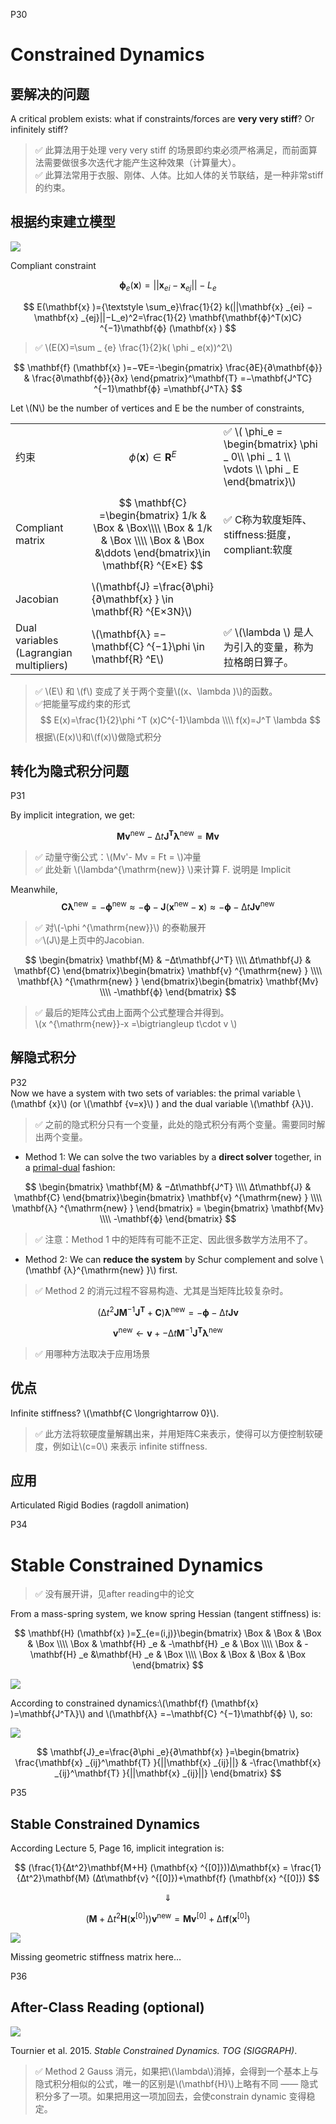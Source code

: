 P30   
# Constrained Dynamics   

## 要解决的问题

A critical problem exists: what if constraints/forces are **very very stiff**? Or infinitely stiff?    

> &#x2705; 此算法用于处理 very very stiff 的场景即约束必须严格满足，而前面算法需要做很多次迭代才能产生这种效果（计算量大）。   
> &#x2705; 此算法常用于衣服、刚体、人体。比如人体的关节联结，是一种非常stiff的约束。  

## 根据约束建立模型  

![](./assets/06-17.png)    

Compliant constraint    

$$
\mathbf{ϕ} _e(\mathbf{x} )=||\mathbf{x} _{ei}− \mathbf{x} _{ej}||−L_e
$$

$$
E(\mathbf{x} )={\textstyle \sum_e}\frac{1}{2} k(||\mathbf{x} _{ei} −\mathbf{x} _{ej}||−L_e)^2=\frac{1}{2} \mathbf{\mathbf{ϕ}^T(x)C} ^{−1}\mathbf{ϕ} (\mathbf{x} )
$$

> &#x2705; \\(E(X)=\sum _ {e} \frac{1}{2}k( \phi _ e(x))^2\\)  

$$
\mathbf{f} (\mathbf{x} )=−∇E=-\begin{pmatrix}
 \frac{∂E}{∂\mathbf{ϕ}}  & \frac{∂\mathbf{ϕ}}{∂x}
\end{pmatrix}^\mathbf{T} =−\mathbf{J^TC} ^{−1}\mathbf{ϕ} =\mathbf{J^Tλ} 
$$



Let \\(N\\) be the number of vertices and E be the number of constraints,    

||||
|---|---|---|
|约束|$$ \phi (\mathbf{x} )\in \mathbf{R} ^E $$ |&#x2705; \\( \phi_e = \begin{bmatrix} \phi _ 0\\\\ \phi _ 1 \\\\ \vdots  \\\\ \phi _ E  \end{bmatrix}\\)    |
|Compliant matrix|$$ \mathbf{C} =\begin{bmatrix} 1/k & \Box  & \Box\\\\ \Box & 1/k & \Box \\\\ \Box  & \Box &\ddots \end{bmatrix}\in \mathbf{R} ^{E×E} $$|&#x2705; C称为软度矩阵、 stiffness:挺度，compliant:软度|
| Jacobian  |\\(\mathbf{J} =\frac{∂\phi}{∂\mathbf{x} } \in \mathbf{R} ^{E×3N}\\) |  
| Dual variables (Lagrangian multipliers)  | \\(\mathbf{λ} =−\mathbf{C} ^{−1}\phi \in \mathbf{R} ^E\\)|&#x2705; \\(\lambda \\) 是人为引入的变量，称为拉格朗日算子。   |

> &#x2705; \\(E\\) 和 \\(f\\) 变成了关于两个变量\\((x、\lambda )\\)的函数。   
> &#x2705;把能量写成约束的形式    
$$
E(x)=\frac{1}{2}\phi ^T (x)C^{-1}\lambda 
\\\\
f(x)=J^T \lambda  
$$
根据\\(E(x)\\)和\\(f(x)\\)做隐式积分    


## 转化为隐式积分问题

P31  

By implicit integration, we get:   

$$
\mathbf{Mv} ^{\mathrm{new} }−∆t\mathbf{J^Tλ} ^{\mathrm{new} }=\mathbf{Mv} 
$$

> &#x2705; 动量守衡公式：\\(Mv'- Mv = Ft = \\)冲量   
> &#x2705; 此处新 \\(\lambda^{\mathrm{new}} \\)来计算 F. 说明是 Implicit    

Meanwhile,
$$
\mathbf{Cλ} ^{\mathrm{new} }=−\mathbf{ϕ} ^{\mathrm{new} }≈−\mathbf{ϕ} −\mathbf{J} (\mathbf{x} ^{\mathrm{new} }−\mathbf{x} )≈−\mathbf{ϕ} −∆t\mathbf{Jv} ^{\mathrm{new} }
$$

> &#x2705; 对\\(-\phi ^{\mathrm{new}}\\) 的泰勒展开    
> &#x2705;\\(J\\)是上页中的Jacobian.   

$$
\begin{bmatrix}
 \mathbf{M}  & −∆t\mathbf{J^T} \\\\
 ∆t\mathbf{J}  & \mathbf{C} 
\end{bmatrix}\begin{bmatrix}
\mathbf{v} ^{\mathrm{new} } \\\\
\mathbf{λ} ^{\mathrm{new} }
\end{bmatrix}\begin{bmatrix}
\mathbf{Mv}  \\\\
-\mathbf{ϕ} 
\end{bmatrix}
$$

> &#x2705; 最后的矩阵公式由上面两个公式整理合并得到。   
\\(x ^{\mathrm{new}}-x =\bigtriangleup t\cdot v \\)    


## 解隐式积分

P32    
Now we have a system with two sets of variables: the primal variable \\(\mathbf {x}\\) (or \\(\mathbf {v=x}\\) ̇) and the dual variable \\(\mathbf {λ}\\).   

> &#x2705; 之前的隐式积分只有一个变量，此处的隐式积分有两个变量。需要同时解出两个变量。  

 - Method 1: We can solve the two variables by a **direct solver** together, in a <u>primal-dual</u> fashion:   

$$
\begin{bmatrix}
\mathbf{M}  & −∆t\mathbf{J^T} \\\\
∆t\mathbf{J}  & \mathbf{C} 
\end{bmatrix}\begin{bmatrix}
\mathbf{v} ^{\mathrm{new} } \\\\
\mathbf{λ} ^{\mathrm{new} }
\end{bmatrix} = \begin{bmatrix}
\mathbf{Mv}  \\\\
-\mathbf{ϕ} 
\end{bmatrix}
$$ 

> &#x2705; 注意：Method 1 中的矩阵有可能不正定、因此很多数学方法用不了。 

 - Method 2: We can **reduce the system** by Schur complement and solve \\(\mathbf {λ}^{\mathrm{new} }\\) first.  

> &#x2705; Method 2 的消元过程不容易构造、尤其是当矩阵比较复杂时。   

$$
(∆t^2\mathbf{JM} ^{−1}\mathbf{J} ^\mathbf{T} +\mathbf{C} )\mathbf{λ} ^{\mathrm{new} } =−\mathbf{ϕ} −∆t\mathbf{Jv} 
$$

$$
\mathbf{v} ^{\mathrm{new}}\longleftarrow \mathbf{v} +−∆t\mathbf{M} ^{−1}\mathbf{J^Tλ} ^{\mathrm{new}}
$$

> &#x2705; 用哪种方法取决于应用场景    

## 优点

Infinite stiffness? \\(\mathbf{C \longrightarrow 0}\\).    

> &#x2705; 此方法将软硬度量解耦出来，并用矩阵C来表示，使得可以方便控制软硬度，例如让\\(c=0\\) 来表示 infinite stiffness.   

## 应用
   
 Articulated Rigid Bodies (ragdoll animation)    



P34  
# Stable Constrained Dynamics    

> &#x2705; 没有展开讲，见after reading中的论文  

From a mass-spring system, we know spring Hessian (tangent stiffness) is:    

$$
\mathbf{H} (\mathbf{x} )=∑_{e=(i,j)}\begin{bmatrix}
 \Box  & \Box  & \Box  & \Box  \\\\
 \Box  & \mathbf{H} _e & -\mathbf{H} _e & \Box   \\\\
  \Box & -\mathbf{H} _e &\mathbf{H} _e  & \Box   \\\\
  \Box &  \Box & \Box  & \Box  
\end{bmatrix}
$$

![](./assets/06-18.png)    

According to constrained dynamics:\\(\mathbf{f} (\mathbf{x} )=\mathbf{J^Tλ}\\)  and \\(\mathbf{λ} =−\mathbf{C} ^{−1}\\mathbf{ϕ} \\), so: 

![](./assets/06-19.png)   

$$
\mathbf{J}_e=\frac{∂\phi _e}{∂\mathbf{x} }=\begin{bmatrix}
\frac{\mathbf{x} _{ij}^\mathbf{T} }{||\mathbf{x} _{ij}||}   & -\frac{\mathbf{x} _{ij}^\mathbf{T} }{||\mathbf{x} _{ij}||}
\end{bmatrix}
$$


P35   
## Stable Constrained Dynamics

According Lecture 5, Page 16, implicit integration is:    

$$
(\frac{1}{∆t^2}\mathbf{M+H} (\mathbf{x} ^{[0]}))∆\mathbf{x} = \frac{1}{∆t^2}\mathbf{M} (∆t\mathbf{v} ^{[0]})+\mathbf{f} (\mathbf{x} ^{[0]})
$$

$$
\Downarrow 
$$

$$
(\mathbf{M} +∆t^2\mathbf{H} (\mathbf{x} ^{[0]}))\mathbf{v} ^{\mathrm{new} }= \mathbf{Mv} ^{[0]}+∆t\mathbf{f} (\mathbf{x} ^{[0]})
$$


![](./assets/06-20.png)    

Missing geometric stiffness matrix here…




P36  
## After-Class Reading (optional)   

![](./assets/06-21.png)    

Tournier et al. 2015. *Stable Constrained Dynamics. TOG (SIGGRAPH)*.    


> &#x2705; Method 2 Gauss 消元，如果把\\(\lambda\\)消掉，会得到一个基本上与隐式积分相似的公式，唯一的区别是\\(\mathbf{H}\\)上略有不同 —— 隐式积分多了一项。如果把用这一项加回去，会使constrain dynamic 变得稳定。   



